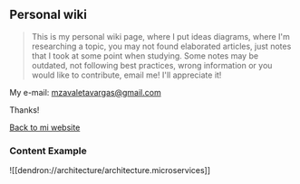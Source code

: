 
## Personal wiki

> This is my personal wiki page, where I put ideas diagrams, where I'm researching a topic, you may not found elaborated articles, just notes that I took at some point when studying. Some notes may be outdated, not following best practices, wrong information or you would like to contribute, email me! I'll appreciate it!

My e-mail: mzavaletavargas@gmail.com

Thanks!

[Back to mi website](http://gustavozavaleta.com)

### Content Example

![[dendron://architecture/architecture.microservices]]
